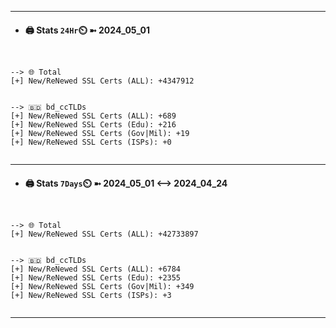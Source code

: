 

---
- #### 🖨️ **Stats** `24Hr`⏲️ ➼ 2024_05_01
```console


--> 🌐 Total
[+] New/ReNewed SSL Certs (ALL): +4347912


--> 🇧🇩 bd_ccTLDs
[+] New/ReNewed SSL Certs (ALL): +689
[+] New/ReNewed SSL Certs (Edu): +216
[+] New/ReNewed SSL Certs (Gov|Mil): +19
[+] New/ReNewed SSL Certs (ISPs): +0


```

---
- #### 🖨️ **Stats** `7Days`⏲️ ➼ 2024_05_01 <--> 2024_04_24
```console


--> 🌐 Total
[+] New/ReNewed SSL Certs (ALL): +42733897


--> 🇧🇩 bd_ccTLDs
[+] New/ReNewed SSL Certs (ALL): +6784
[+] New/ReNewed SSL Certs (Edu): +2355
[+] New/ReNewed SSL Certs (Gov|Mil): +349
[+] New/ReNewed SSL Certs (ISPs): +3


```

---

